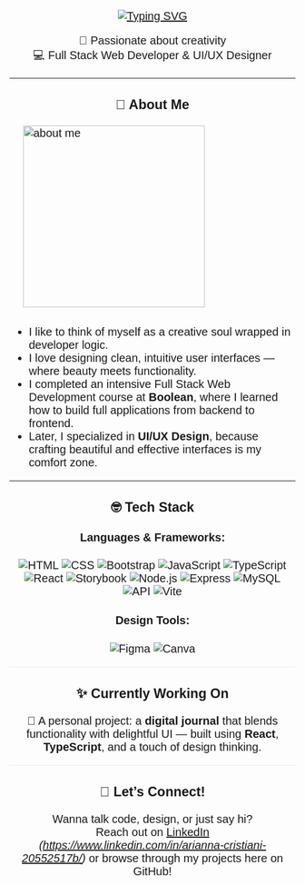 <!-- Import Google Fonts: Nunito -->
<link href="https://fonts.googleapis.com/css?family=Nunito:400,700&display=swap" rel="stylesheet">

<div align="center" style="max-width: 700px; margin: auto; font-family: 'Nunito', Arial, sans-serif; font-size: 20px;">

<p align="center">
<a href="https://git.io/typing-svg"><img src="https://readme-typing-svg.demolab.com?font=Caveat&weight=600&size=35&pause=1000&color=67A759&center=true&vCenter=true&width=435&lines=Hi+there!++;I'm+Arianna+Cristiani+" alt="Typing SVG" /></a>
</p>

<p align="center">
🎨 Passionate about creativity <br/>
💻 Full Stack Web Developer & UI/UX Designer <br/>
</p>

---

### 🌸 About Me

<div style="text-align:left;">
  <img src="https://sdmntprnortheu.oaiusercontent.com/files/00000000-d8b8-61f4-85a8-f5fe273d0955/raw?se=2025-06-28T12%3A22%3A48Z&sp=r&sv=2024-08-04&sr=b&scid=c8b82ec8-e25f-5ec9-8dcd-3a240444fec9&skoid=f71d6506-3cac-498e-b62a-67f9228033a9&sktid=a48cca56-e6da-484e-a814-9c849652bcb3&skt=2025-06-27T20%3A10%3A27Z&ske=2025-06-28T20%3A10%3A27Z&sks=b&skv=2024-08-04&sig=92hoge694m8SI36uyv5CMmXncJKc6Q6PjPQV/AmjEio%3D" alt="about me" width="320" style="margin-left: 24px; margin-bottom: 12px;" />
  <ul>
    <li>I like to think of myself as a creative soul wrapped in developer logic.</li>
    <li>I love designing clean, intuitive user interfaces — where beauty meets functionality.</li>
    <li>I completed an intensive Full Stack Web Development course at <b>Boolean</b>, where I learned how to build full applications from backend to frontend.</li>
    <li>Later, I specialized in <b>UI/UX Design</b>, because crafting beautiful and effective interfaces is my comfort zone.</li>
  </ul>
</div>

---

### 🤓 Tech Stack

#### Languages & Frameworks:

<div style="max-width: 600px; margin:auto;">

![HTML](https://img.shields.io/badge/-HTML-E34F26?style=flat-square&logo=html5&logoColor=white)
![CSS](https://img.shields.io/badge/-CSS-1572B6?style=flat-square&logo=css3)
![Bootstrap](https://img.shields.io/badge/-Bootstrap-7952B3?style=flat-square&logo=bootstrap&logoColor=white)
![JavaScript](https://img.shields.io/badge/-JavaScript-F7DF1E?style=flat-square&logo=javascript&logoColor=black)
![TypeScript](https://img.shields.io/badge/-TypeScript-3178C6?style=flat-square&logo=typescript)
![React](https://img.shields.io/badge/-React-61DAFB?style=flat-square&logo=react&logoColor=black)
![Storybook](https://img.shields.io/badge/-Storybook-FF4785?style=flat-square&logo=storybook&logoColor=white)
![Node.js](https://img.shields.io/badge/-Node.js-339933?style=flat-square&logo=node.js)
![Express](https://img.shields.io/badge/-Express-000000?style=flat-square&logo=express&logoColor=white)
![MySQL](https://img.shields.io/badge/-MySQL-4479A1?style=flat-square&logo=mysql&logoColor=white)
![API](https://img.shields.io/badge/-API-FFCA28?style=flat-square&logo=json)
![Vite](https://img.shields.io/badge/-Vite-646CFF?style=flat-square&logo=vite&logoColor=white)

#### Design Tools:

![Figma](https://img.shields.io/badge/-Figma-F24E1E?style=flat-square&logo=figma&logoColor=white)
![Canva](https://img.shields.io/badge/-Canva-00C4CC?style=flat-square&logo=canva&logoColor=white)

</div>

<hr style="height:1px;border:none;color:#eaeaea;background-color:#eaeaea;" />

### ✨ Currently Working On

📝 A personal project: a **digital journal** that blends functionality with delightful UI — built using **React**, **TypeScript**, and a touch of design thinking.

<hr style="height:1px;border:none;color:#eaeaea;background-color:#eaeaea;" />

### 💌 Let’s Connect!

Wanna talk code, design, or just say hi?  
Reach out on [LinkedIn](#) _(https://www.linkedin.com/in/arianna-cristiani-20552517b/)_ or browse through my projects here on GitHub!

</div>
